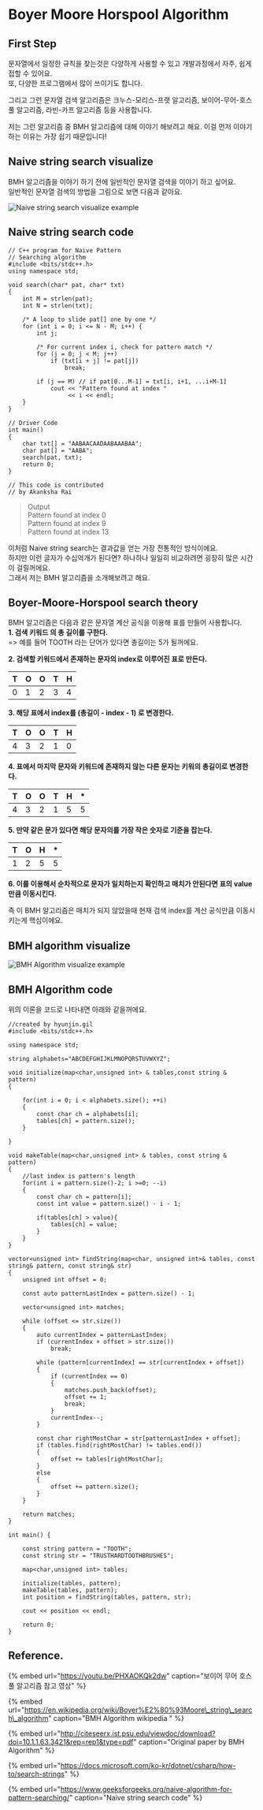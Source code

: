 # Boyer Moore Horspool Algorithm

## First Step

문자열에서 일정한 규칙을 찾는것은 다양하게 사용할 수 있고 개발과정에서 자주, 쉽게 접할 수 있어요.  
또, 다양한 프로그램에서 많이 쓰이기도 합니다.  

그리고 그런 문자열 검색 알고리즘은 크누스-모리스-프랫 알고리즘, 보이어-무어-호스풀 알고리즘, 라빈-카프 알고리즘 등을 사용합니다.

저는 그런 알고리즘 중 BMH 알고리즘에 대해 이야기 해보려고 해요. 이걸 먼저 이야기하는 이유는 가장 쉽기 때문입니다! 

## Naive string search visualize

BMH 알고리즘을 이야기 하기 전에 일반적인 문자열 검색을 이야기 하고 싶어요.  
일반적인 문자열 검색의 방법을 그림으로 보면 다음과 같아요.

![Naive string search visualize example](../.gitbook/assets/gif-2021-02-19-12-04-46.gif)

## Naive string search code

```text
// C++ program for Naive Pattern 
// Searching algorithm 
#include <bits/stdc++.h> 
using namespace std; 
  
void search(char* pat, char* txt) 
{ 
    int M = strlen(pat); 
    int N = strlen(txt); 
  
    /* A loop to slide pat[] one by one */
    for (int i = 0; i <= N - M; i++) { 
        int j; 
  
        /* For current index i, check for pattern match */
        for (j = 0; j < M; j++) 
            if (txt[i + j] != pat[j]) 
                break; 
  
        if (j == M) // if pat[0...M-1] = txt[i, i+1, ...i+M-1] 
            cout << "Pattern found at index "
                 << i << endl; 
    } 
} 
  
// Driver Code 
int main() 
{ 
    char txt[] = "AABAACAADAABAAABAA"; 
    char pat[] = "AABA"; 
    search(pat, txt); 
    return 0; 
} 
  
// This code is contributed 
// by Akanksha Rai 
```

> Output  
> Pattern found at index 0  
> Pattern found at index 9   
> Pattern found at index 13

이처럼 Naive string search는 결과값을 얻는 가장 전통적인 방식이에요.   
하지만 이런 글자가 수십억개가 된다면? 하나하나 일일히 비교하려면 굉장히 많은 시간이 걸릴꺼에요.   
그래서 저는 BMH 알고리즘을 소개해보려고 해요.

## Boyer-Moore-Horspool search theory

BMH 알고리즘은 다음과 같은 문자열 계산 공식을 이용해 표를 만들어 사용합니다.   
**1. 검색 키워드 의 총 길이를 구한다.**   
=&gt; 예를 들어 TOOTH 라는 단어가 있다면 총길이는 5가 될꺼에요.  
  
**2. 검색할 키워드에서 존재하는 문자의 index로 이루어진 표로 만든다.**

| T | O | O | T | H |
| :--- | :--- | :--- | :--- | :--- |
| 0 | 1 | 2 | 3 | 4 |

**3. 해당 표에서 index를 \(총길이 -  index - 1\) 로 변경한다.**

| T | O | O | T | H |
| :--- | :--- | :--- | :--- | :--- |
| 4 | 3 | 2 | 1 | 0 |

**4. 표에서 마지막 문자와 키워드에 존재하지 않는 다른 문자는 키워의  총길이로 변경한다.** 

| T | O | O | T | H | \* |
| :--- | :--- | :--- | :--- | :--- | :--- |
| 4 | 3 | 2 | 1 | 5 | 5 |

**5. 만약 같은 문가 있다면 해당 문자의를 가장 작은 숫자로 기준을 잡는다.**

| T | O | H | \* |
| :--- | :--- | :--- | :--- |
| 1 | 2 | 5 | 5 |

**6. 이를 이용해서 순차적으로 문자가 일치하는지 확인하고 매치가 안된다면 표의 value 만큼 이동시킨다.**

즉 이 BMH 알고리즘은 매치가 되지 않았을때 현재 검색 index를 계산 공식만큼 이동시키는게 핵심이에요.

## BMH algorithm visualize

![BMH Algorithm visualize example](../.gitbook/assets/gif-2021-02-19-12-10-53.gif)

## BMH Algorithm code

위의 이론을 코드로 나타내면 아래와 같을꺼에요.

```text
//created by hyunjin.gil 
#include <bits/stdc++.h>

using namespace std;

string alphabets="ABCDEFGHIJKLMNOPQRSTUVWXYZ";

void initialize(map<char,unsigned int> & tables,const string & pattern)
{
    
    for(int i = 0; i < alphabets.size(); ++i)
    {
        const char ch = alphabets[i];
        tables[ch] = pattern.size();
    }
    
}

void makeTable(map<char,unsigned int> & tables, const string & pattern)
{
    //last index is pattern's length
    for(int i = pattern.size()-2; i >=0; --i)
    {
        const char ch = pattern[i];
        const int value = pattern.size() - i - 1;
        
        if(tables[ch] > value){
            tables[ch] = value;
        }
    }
}

vector<unsigned int> findString(map<char, unsigned int>& tables, const string& pattern, const string& str)
{
    unsigned int offset = 0;

    const auto patternLastIndex = pattern.size() - 1;

    vector<unsigned int> matches;

    while (offset <= str.size())
    {
        auto currentIndex = patternLastIndex;
        if (currentIndex + offset > str.size())
            break;

        while (pattern[currentIndex] == str[currentIndex + offset])
        {
            if (currentIndex == 0)
            {
                matches.push_back(offset);
                offset += 1;
                break;
            }
            currentIndex--;
        }

        const char rightMostChar = str[patternLastIndex + offset];
        if (tables.find(rightMostChar) != tables.end())
        {
            offset += tables[rightMostChar];
        }
        else
        {
            offset += pattern.size();
        }
    }

    return matches;
}

int main() {
    
    const string pattern = "TOOTH";
    const string str = "TRUSTHARDTOOTHBRUSHES";
    
    map<char,unsigned int> tables;
    
    initialize(tables, pattern);
    makeTable(tables, pattern);
    int position = findString(tables, pattern, str);
    
    cout << position << endl;
    
    return 0;
}
```

##  

## Reference.

{% embed url="https://youtu.be/PHXAOKQk2dw" caption="보이어 무어 호스풀 알고리즘 참고 영상" %}

{% embed url="https://en.wikipedia.org/wiki/Boyer%E2%80%93Moore\_string\_search\_algorithm" caption="BMH Algorithm wikipedia " %}

{% embed url="http://citeseerx.ist.psu.edu/viewdoc/download?doi=10.1.1.63.3421&rep=rep1&type=pdf" caption="Original paper by BMH Algorithm" %}

{% embed url="https://docs.microsoft.com/ko-kr/dotnet/csharp/how-to/search-strings" %}

{% embed url="https://www.geeksforgeeks.org/naive-algorithm-for-pattern-searching/" caption="Naive string search code" %}



